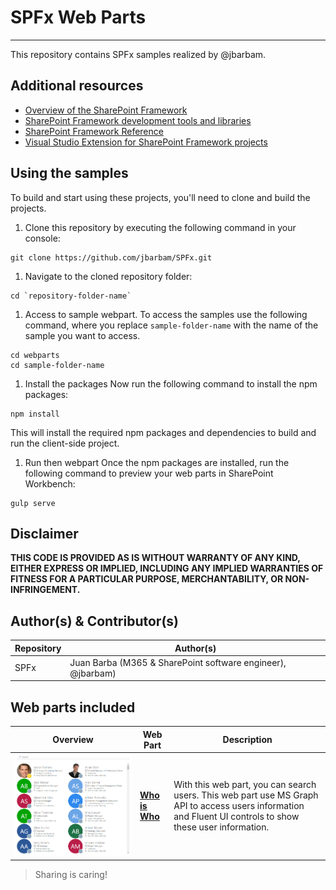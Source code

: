 # SPFx Web Parts
---

This repository contains SPFx samples realized by @jbarbam.

## Additional resources

* [Overview of the SharePoint Framework](http://dev.office.com/sharepoint/docs/spfx/sharepoint-framework-overview)
* [SharePoint Framework development tools and libraries](http://dev.office.com/sharepoint/docs/spfx/tools-and-libraries)
* [SharePoint Framework Reference](http://aka.ms/spfx-reference)
* [Visual Studio Extension for SharePoint Framework projects](https://github.com/SharePoint/sp-dev-fx-vs-extension)

## Using the samples

To build and start using these projects, you'll need to clone and build the projects.

1. Clone this repository by executing the following command in your console:

```shell
git clone https://github.com/jbarbam/SPFx.git
```

1. Navigate to the cloned repository folder:

```shell
cd `repository-folder-name`
```

1. Access to sample webpart.
   To access the samples use the following command, where you replace `sample-folder-name` with the name of the sample you want to access.

```shell
cd webparts
cd sample-folder-name
```

1. Install the packages
Now run the following command to install the npm packages:

```shell
npm install
```
This will install the required npm packages and dependencies to build and run the client-side project.

1. Run then webpart
Once the npm packages are installed, run the following command to preview your web parts in SharePoint Workbench:

```shell
gulp serve
```
## Disclaimer
**THIS CODE IS PROVIDED AS IS WITHOUT WARRANTY OF ANY KIND, EITHER EXPRESS OR IMPLIED, INCLUDING ANY IMPLIED WARRANTIES OF FITNESS FOR A PARTICULAR PURPOSE, MERCHANTABILITY, OR NON-INFRINGEMENT.**

## Author(s) & Contributor(s)

Repository|Author(s)
--------|---------
SPFx|Juan Barba (M365 & SharePoint software engineer), @jbarbam)


## Web parts included

Overview |  Web Part |  Description
------------ | ----------- | -----------
![Who is Who](./assets/who-is-who-webpart.png) | [**Who is Who**](https://github.com/jbarbam/SPFx/webparts/who-is-who) | With this web part, you can search users. This web part use MS Graph API to access users information and Fluent UI controls to show these user information.


> Sharing is caring!
